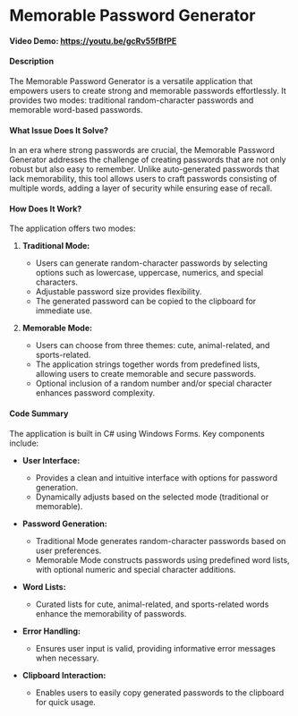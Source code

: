 # Memorable Password Generator
#### Video Demo: https://youtu.be/gcRv55fBfPE
#### Description
The Memorable Password Generator is a versatile application that empowers users to create strong and memorable passwords effortlessly. It provides two modes: traditional random-character passwords and memorable word-based passwords.

#### What Issue Does It Solve?
In an era where strong passwords are crucial, the Memorable Password Generator addresses the challenge of creating passwords that are not only robust but also easy to remember. Unlike auto-generated passwords that lack memorability, this tool allows users to craft passwords consisting of multiple words, adding a layer of security while ensuring ease of recall.

#### How Does It Work?
The application offers two modes:

1. **Traditional Mode:**
   - Users can generate random-character passwords by selecting options such as lowercase, uppercase, numerics, and special characters.
   - Adjustable password size provides flexibility.
   - The generated password can be copied to the clipboard for immediate use.

2. **Memorable Mode:**
   - Users can choose from three themes: cute, animal-related, and sports-related.
   - The application strings together words from predefined lists, allowing users to create memorable and secure passwords.
   - Optional inclusion of a random number and/or special character enhances password complexity.

#### Code Summary
The application is built in C# using Windows Forms. Key components include:

- **User Interface:**
  - Provides a clean and intuitive interface with options for password generation.
  - Dynamically adjusts based on the selected mode (traditional or memorable).

- **Password Generation:**
  - Traditional Mode generates random-character passwords based on user preferences.
  - Memorable Mode constructs passwords using predefined word lists, with optional numeric and special character additions.

- **Word Lists:**
  - Curated lists for cute, animal-related, and sports-related words enhance the memorability of passwords.

- **Error Handling:**
  - Ensures user input is valid, providing informative error messages when necessary.

- **Clipboard Interaction:**
  - Enables users to easily copy generated passwords to the clipboard for quick usage.
